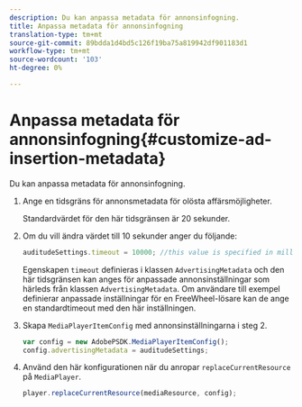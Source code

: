 ```yaml
---
description: Du kan anpassa metadata för annonsinfogning.
title: Anpassa metadata för annonsinfogning
translation-type: tm+mt
source-git-commit: 89bdda1d4bd5c126f19ba75a819942df901183d1
workflow-type: tm+mt
source-wordcount: '103'
ht-degree: 0%

---
```



# Anpassa metadata för annonsinfogning{#customize-ad-insertion-metadata}

Du kan anpassa metadata för annonsinfogning.

1. Ange en tidsgräns för annonsmetadata för olösta affärsmöjligheter.

   Standardvärdet för den här tidsgränsen är 20 sekunder.
1. Om du vill ändra värdet till 10 sekunder anger du följande:

   ```js
   auditudeSettings.timeout = 10000; //this value is specified in milliseconds
   ```

   Egenskapen `timeout` definieras i klassen `AdvertisingMetadata` och den här tidsgränsen kan anges för anpassade annonsinställningar som härleds från klassen `AdvertisingMetadata`. Om användare till exempel definierar anpassade inställningar för en FreeWheel-lösare kan de ange en standardtimeout med den här inställningen.

1. Skapa `MediaPlayerItemConfig` med annonsinställningarna i steg 2.

   ```js
   var config = new AdobePSDK.MediaPlayerItemConfig(); 
   config.advertisingMetadata = auditudeSettings;
   ```

1. Använd den här konfigurationen när du anropar `replaceCurrentResource` på `MediaPlayer`.

   ```js
   player.replaceCurrentResource(mediaResource, config);
   ```

